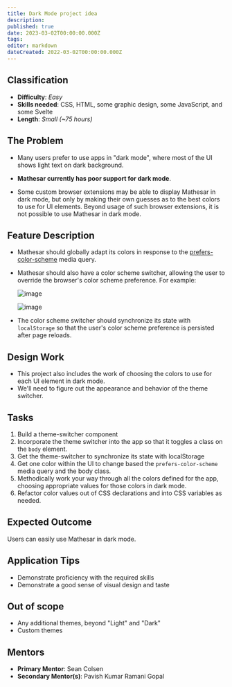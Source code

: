```yaml
---
title: Dark Mode project idea
description: 
published: true
date: 2023-03-02T00:00:00.000Z
tags: 
editor: markdown
dateCreated: 2022-03-02T00:00:00.000Z
---
```


## Classification

- **Difficulty**: *Easy*
- **Skills needed**: CSS, HTML, some graphic design, some JavaScript, and some Svelte
- **Length**: *Small (~75 hours)*

## The Problem

- Many users prefer to use apps in "dark mode", where most of the UI shows light text on dark background.

- **Mathesar currently has poor support for dark mode**.

- Some custom browser extensions may be able to display Mathesar in dark mode, but only by making their own guesses as to the best colors to use for UI elements. Beyond usage of such browser extensions, it is not possible to use Mathesar in dark mode.

## Feature Description

- Mathesar should globally adapt its colors in response to the [prefers-color-scheme](https://developer.mozilla.org/en-US/docs/Web/CSS/@media/prefers-color-scheme) media query.

- Mathesar should also have a color scheme switcher, allowing the user to override the browser's color scheme preference. For example:

    ![image](https://user-images.githubusercontent.com/42411/216636539-930238bb-309f-4183-889d-7cd672649c79.png)

    ![image](https://user-images.githubusercontent.com/42411/216637154-22123980-b89e-4f7e-ab43-b5b4f08d7649.png)

- The color scheme switcher should synchronize its state with `localStorage` so that the user's color scheme preference is persisted after page reloads.

## Design Work

- This project also includes the work of choosing the colors to use for each UI element in dark mode.
- We'll need to figure out the appearance and behavior of the theme switcher.

## Tasks

1. Build a theme-switcher component
1. Incorporate the theme switcher into the app so that it toggles a class on the `body` element.
1. Get the theme-switcher to synchronize its state with localStorage 
1. Get one color within the UI to change based the `prefers-color-scheme` media query and the body class.
1. Methodically work your way through all the colors defined for the app, choosing appropriate values for those colors in dark mode.
1. Refactor color values out of CSS declarations and into CSS variables as needed.

## Expected Outcome

Users can easily use Mathesar in dark mode.

## Application Tips

- Demonstrate proficiency with the required skills
- Demonstrate a good sense of visual design and taste

## Out of scope

- Any additional themes, beyond "Light" and "Dark"
- Custom themes

## Mentors

- **Primary Mentor**: Sean Colsen
- **Secondary Mentor(s)**: Pavish Kumar Ramani Gopal

